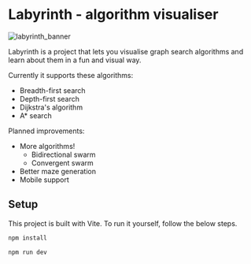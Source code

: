 # Labyrinth - algorithm visualiser

![labyrinth_banner](https://github.com/user-attachments/assets/9c7a4b07-9233-4cf6-a894-e336f8174adc)

Labyrinth is a project that lets you visualise graph search algorithms and learn about them in a fun and visual way.

Currently it supports these algorithms:

-   Breadth-first search
-   Depth-first search
-   Dijkstra's algorithm
-   A\* search

Planned improvements:

-   More algorithms!
    -   Bidirectional swarm
    -   Convergent swarm
-   Better maze generation
-   Mobile support

## Setup

This project is built with Vite. To run it yourself, follow the below steps.

```sh
npm install

npm run dev
```
